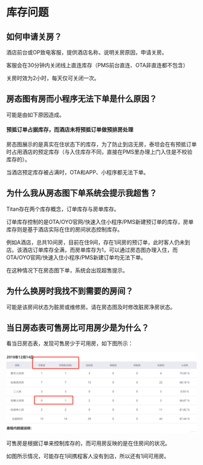 # 库存问题

## 如何申请关房？

酒店前台或OP致电客服，提供酒店名称，说明关房原因，申请关房。

客服会在30分钟内关闭线上直连库存（PMS前台直连、OTA非直连都不包含）

关房时效为2小时，每天仅可关闭一次。

## 房态图有房而小程序无法下单是什么原因？

可能是由如下原因造成。

#### 预抵订单占据库存，而酒店未将预抵订单做预排房处理

房态图展示的是真实在住状态下的库存，为了防止到店无房，泰坦会在有预抵订单时占用酒店的预定库存（与入住库存不同，直接在PMS里办理上门入住是不校验库存的）。

当酒店预定库存被占满时，OTA和APP、小程序都无法下单。

## 为什么我从房态图下单系统会提示我超售？

Titan存在两个库存概念，订单库存与房单库存。

订单库存控制的是OTA/OYO官网/快速入住小程序/PMS新建预订单的库存，房单库存则是基于酒店实际在住的房间状态控制库存。

例如A酒店，总共10间房，目前在住9间，存在1间房的预订单，此时客人仍未到店。该酒店订单库存全满，而房单库存为1，可以通过房态图办理入住，而OTA/OYO官网/快速入住小程序/PMS新建订单均无法下单。

在这种情况下在房态图下单，系统会出现超售提示。

## 为什么换房时我找不到需要的房间？

可能是该房间状态为脏房或维修房。请在房态图及时修改脏房净房状态。

## 当日房态表可售房比可用房少是为什么？

看当日房态表，发现可售房少于可用房，如下图所示：

![&#x53EF;&#x552E;&#x623F;&#x5C11;&#x4E8E;&#x53EF;&#x7528;&#x623F;](../.gitbook/assets/image%20%2812%29.png)

  
可售房是根据订单来控制库存的，而可用房反映的是在住房间的状况。

如图所示情况，可能存在1间携程客人没有到店，所以还有1间可用房。


